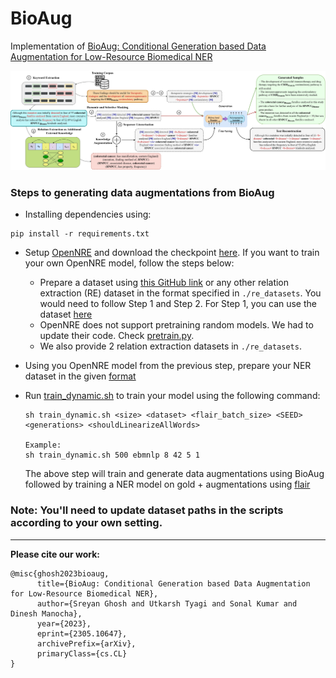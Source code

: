 # BioAug
Implementation of [BioAug: Conditional Generation based Data Augmentation for Low-Resource Biomedical NER](https://arxiv.org/abs/2305.10647)  

![Proposed Methodology](./assets/bioaug.jpeg)

### Steps to generating data augmentations from BioAug  

* Installing dependencies using:  
```
pip install -r requirements.txt
```
* Setup [OpenNRE](https://github.com/thunlp/OpenNRE) and download the checkpoint [here](https://drive.google.com/file/d/1crS7O0FZvBWTF_XZNba3Kt2nVxHao8po/view?usp=sharing). If you want to train your own OpenNRE model, follow the steps below:  
    * Prepare a dataset using [this GitHub link](https://github.com/IBM/aihn-ucsd/tree/master/amil) or any other relation extraction (RE) dataset in the format specified in `./re_datasets`. You would need to follow Step 1 and Step 2. For Step 1, you can use the dataset [here](https://drive.google.com/file/d/1toip1QMx4FkYBqk6fgXnZllTjIjbP1RO/view?usp=sharing)  
    * OpenNRE does not support pretraining random models. We had to update their code. Check [pretrain.py](./assets/pretrain.py).  
    * We also provide 2 relation extraction datasets in `./re_datasets`.  

* Using you OpenNRE model from the previous step, prepare your NER dataset in the given [format](./sample-dataset/)  

* Run [train_dynamic.sh](./script/train_dynamic.sh) to train your model using the following command:
  ```
  sh train_dynamic.sh <size> <dataset> <flair_batch_size> <SEED> <generations> <shouldLinearizeAllWords>

  Example:
  sh train_dynamic.sh 500 ebmnlp 8 42 5 1
  ```
  The above step will train and generate data augmentations using BioAug followed by training a NER model on gold + augmentations using [flair](https://github.com/flairNLP/flair)  

### Note: You'll need to update dataset paths in the scripts according to your own setting.
---
**Please cite our work:**
```
@misc{ghosh2023bioaug,
      title={BioAug: Conditional Generation based Data Augmentation for Low-Resource Biomedical NER}, 
      author={Sreyan Ghosh and Utkarsh Tyagi and Sonal Kumar and Dinesh Manocha},
      year={2023},
      eprint={2305.10647},
      archivePrefix={arXiv},
      primaryClass={cs.CL}
}
```
